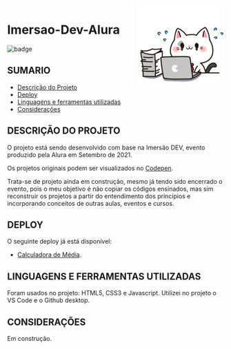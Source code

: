 <img align="right" src="./busycat.gif" alt="screenshot do deploy" width="40%"/>

# Imersao-Dev-Alura

<img src="https://img.shields.io/badge/STATUS-Developing-red" alt="badge"/>

## SUMARIO

   * [Descrição do Projeto](#DESCRIÇÃO-DO-PROJETO)
   * [Deploy](#DEPLOY)
   * [Linguagens e ferramentas utilizadas](#LINGUAGENS-E-FERRAMENTAS-UTILIZADAS)
   * [Considerações](#CONSIDERAÇÕES)

## DESCRIÇÃO DO PROJETO

O projeto está sendo desenvolvido com base na Imersão DEV, evento produzido pela Alura em Setembro de 2021.

Os projetos originais podem ser visualizados no <a target="_blank" href="https://codepen.io/imersao-dev">Codepen</a>.

Trata-se de projeto ainda em construção, mesmo já tendo sido encerrado o evento, pois o meu objetivo é não copiar os códigos ensinados, mas sim reconstruir os projetos a partir do entendimento dos princípios e incorporando conceitos de outras aulas, eventos e cursos. 

## DEPLOY

O seguinte deploy já está disponível:

- <a target="_blank" href="https://nairacirino.github.io/NLW-Heat-Rocketseat/">Calculadora de Média</a>.

## LINGUAGENS E FERRAMENTAS UTILIZADAS

Foram usados no projeto: HTML5, CSS3 e Javascript. Utilizei no projeto o VS Code e o Github desktop. 

## CONSIDERAÇÕES

Em construção.

